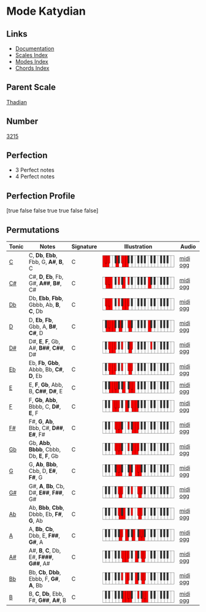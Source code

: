 # Mode Katydian

## Links

- [Documentation](index.md)
- [Scales Index](Scales.md)
- [Modes Index](Modes.md)
- [Chords Index](Chords.md)

## Parent Scale

[Thadian](ScaleThadian.md)

## Number

[3215](https://ianring.com/musictheory/scales/3215)

## Perfection

- 3 Perfect notes
- 4 Perfect notes

## Perfection Profile

[true false false true true false false]

## Permutations

| Tonic | Notes | Signature | Illustration | Audio |
|-------|-------|-----------|--------------|-------|
| [C](ModeCNaturalKatydian.md) | C, **Db**, **Ebb**, Fbb, G, **A#**, **B**, C | C | ![CNaturalKatydian](ModeCNaturalKatydian.png) | [midi](ModeCNaturalKatydian.mid) [ogg](ModeCNaturalKatydian.ogg) |
| [C#](ModeCSharpKatydian.md) | C#, **D**, **Eb**, Fb, G#, **A##**, **B#**, C# | C | ![CSharpKatydian](ModeCSharpKatydian.png) | [midi](ModeCSharpKatydian.mid) [ogg](ModeCSharpKatydian.ogg) |
| [Db](ModeDFlatKatydian.md) | Db, **Ebb**, **Fbb**, Gbbb, Ab, **B**, **C**, Db | C | ![DFlatKatydian](ModeDFlatKatydian.png) | [midi](ModeDFlatKatydian.mid) [ogg](ModeDFlatKatydian.ogg) |
| [D](ModeDNaturalKatydian.md) | D, **Eb**, **Fb**, Gbb, A, **B#**, **C#**, D | C | ![DNaturalKatydian](ModeDNaturalKatydian.png) | [midi](ModeDNaturalKatydian.mid) [ogg](ModeDNaturalKatydian.ogg) |
| [D#](ModeDSharpKatydian.md) | D#, **E**, **F**, Gb, A#, **B##**, **C##**, D# | C | ![DSharpKatydian](ModeDSharpKatydian.png) | [midi](ModeDSharpKatydian.mid) [ogg](ModeDSharpKatydian.ogg) |
| [Eb](ModeEFlatKatydian.md) | Eb, **Fb**, **Gbb**, Abbb, Bb, **C#**, **D**, Eb | C | ![EFlatKatydian](ModeEFlatKatydian.png) | [midi](ModeEFlatKatydian.mid) [ogg](ModeEFlatKatydian.ogg) |
| [E](ModeENaturalKatydian.md) | E, **F**, **Gb**, Abb, B, **C##**, **D#**, E | C | ![ENaturalKatydian](ModeENaturalKatydian.png) | [midi](ModeENaturalKatydian.mid) [ogg](ModeENaturalKatydian.ogg) |
| [F](ModeFNaturalKatydian.md) | F, **Gb**, **Abb**, Bbbb, C, **D#**, **E**, F | C | ![FNaturalKatydian](ModeFNaturalKatydian.png) | [midi](ModeFNaturalKatydian.mid) [ogg](ModeFNaturalKatydian.ogg) |
| [F#](ModeFSharpKatydian.md) | F#, **G**, **Ab**, Bbb, C#, **D##**, **E#**, F# | C | ![FSharpKatydian](ModeFSharpKatydian.png) | [midi](ModeFSharpKatydian.mid) [ogg](ModeFSharpKatydian.ogg) |
| [Gb](ModeGFlatKatydian.md) | Gb, **Abb**, **Bbbb**, Cbbb, Db, **E**, **F**, Gb | C | ![GFlatKatydian](ModeGFlatKatydian.png) | [midi](ModeGFlatKatydian.mid) [ogg](ModeGFlatKatydian.ogg) |
| [G](ModeGNaturalKatydian.md) | G, **Ab**, **Bbb**, Cbb, D, **E#**, **F#**, G | C | ![GNaturalKatydian](ModeGNaturalKatydian.png) | [midi](ModeGNaturalKatydian.mid) [ogg](ModeGNaturalKatydian.ogg) |
| [G#](ModeGSharpKatydian.md) | G#, **A**, **Bb**, Cb, D#, **E##**, **F##**, G# | C | ![GSharpKatydian](ModeGSharpKatydian.png) | [midi](ModeGSharpKatydian.mid) [ogg](ModeGSharpKatydian.ogg) |
| [Ab](ModeAFlatKatydian.md) | Ab, **Bbb**, **Cbb**, Dbbb, Eb, **F#**, **G**, Ab | C | ![AFlatKatydian](ModeAFlatKatydian.png) | [midi](ModeAFlatKatydian.mid) [ogg](ModeAFlatKatydian.ogg) |
| [A](ModeANaturalKatydian.md) | A, **Bb**, **Cb**, Dbb, E, **F##**, **G#**, A | C | ![ANaturalKatydian](ModeANaturalKatydian.png) | [midi](ModeANaturalKatydian.mid) [ogg](ModeANaturalKatydian.ogg) |
| [A#](ModeASharpKatydian.md) | A#, **B**, **C**, Db, E#, **F###**, **G##**, A# | C | ![ASharpKatydian](ModeASharpKatydian.png) | [midi](ModeASharpKatydian.mid) [ogg](ModeASharpKatydian.ogg) |
| [Bb](ModeBFlatKatydian.md) | Bb, **Cb**, **Dbb**, Ebbb, F, **G#**, **A**, Bb | C | ![BFlatKatydian](ModeBFlatKatydian.png) | [midi](ModeBFlatKatydian.mid) [ogg](ModeBFlatKatydian.ogg) |
| [B](ModeBNaturalKatydian.md) | B, **C**, **Db**, Ebb, F#, **G##**, **A#**, B | C | ![BNaturalKatydian](ModeBNaturalKatydian.png) | [midi](ModeBNaturalKatydian.mid) [ogg](ModeBNaturalKatydian.ogg) |
